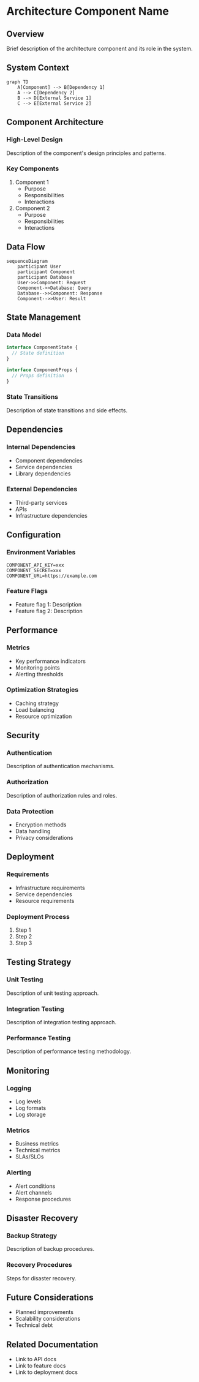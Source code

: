 # Architecture Component Name

## Overview
Brief description of the architecture component and its role in the system.

## System Context
```mermaid
graph TD
    A[Component] --> B[Dependency 1]
    A --> C[Dependency 2]
    B --> D[External Service 1]
    C --> E[External Service 2]
```

## Component Architecture
### High-Level Design
Description of the component's design principles and patterns.

### Key Components
1. Component 1
   - Purpose
   - Responsibilities
   - Interactions
2. Component 2
   - Purpose
   - Responsibilities
   - Interactions

## Data Flow
```mermaid
sequenceDiagram
    participant User
    participant Component
    participant Database
    User->>Component: Request
    Component->>Database: Query
    Database-->>Component: Response
    Component-->>User: Result
```

## State Management
### Data Model
```typescript
interface ComponentState {
  // State definition
}

interface ComponentProps {
  // Props definition
}
```

### State Transitions
Description of state transitions and side effects.

## Dependencies
### Internal Dependencies
- Component dependencies
- Service dependencies
- Library dependencies

### External Dependencies
- Third-party services
- APIs
- Infrastructure dependencies

## Configuration
### Environment Variables
```env
COMPONENT_API_KEY=xxx
COMPONENT_SECRET=xxx
COMPONENT_URL=https://example.com
```

### Feature Flags
- Feature flag 1: Description
- Feature flag 2: Description

## Performance
### Metrics
- Key performance indicators
- Monitoring points
- Alerting thresholds

### Optimization Strategies
- Caching strategy
- Load balancing
- Resource optimization

## Security
### Authentication
Description of authentication mechanisms.

### Authorization
Description of authorization rules and roles.

### Data Protection
- Encryption methods
- Data handling
- Privacy considerations

## Deployment
### Requirements
- Infrastructure requirements
- Service dependencies
- Resource requirements

### Deployment Process
1. Step 1
2. Step 2
3. Step 3

## Testing Strategy
### Unit Testing
Description of unit testing approach.

### Integration Testing
Description of integration testing approach.

### Performance Testing
Description of performance testing methodology.

## Monitoring
### Logging
- Log levels
- Log formats
- Log storage

### Metrics
- Business metrics
- Technical metrics
- SLAs/SLOs

### Alerting
- Alert conditions
- Alert channels
- Response procedures

## Disaster Recovery
### Backup Strategy
Description of backup procedures.

### Recovery Procedures
Steps for disaster recovery.

## Future Considerations
- Planned improvements
- Scalability considerations
- Technical debt

## Related Documentation
- Link to API docs
- Link to feature docs
- Link to deployment docs
